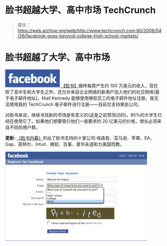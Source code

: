 # 脸书超越大学、高中市场 TechCrunch

> 原文：<https://web.archive.org/web/http://www.techcrunch.com:80/2006/04/26/facebook-goes-beyond-college-high-school-markets/>

# 脸书超越了大学、高中市场

[![](img/237d5cc28b6789f7e33331d8d3cd014e.png) ](https://web.archive.org/web/20230123161019/http://www.facebook.com/) [【脸书】](https://web.archive.org/web/20230123161019/http://www.crunchbase.com/company/facebook)据传每周产生约 100 万美元的收入，现在除了高中生和大学生之外，还允许来自企业网络的新用户加入他们的社交网络(基于电子邮件地址)。Niall Kennedy 能够使用微软员工的电子邮件地址注册。我无法使用我的 TechCrunch 电子邮件进行注册——目前仅支持某些公司。

对脸书来说，继续寻找新的市场是有意义的(这是之前预测过的)。85%的大学生已经在使用它了。如果他们想要吸引他们一直要求的 20 亿美元的价格，增长必须来自不同的用户群。

**更新:** [《脸书内幕》](https://web.archive.org/web/20230123161019/http://www.insidefacebook.com/?p=6)列出了脸书支持的十家公司:埃森哲、亚马逊、苹果、EA、Gap、英特尔、Intuit、微软、百事、普华永道和为美国而教。

![](img/85e71331afca9adfbf82adf7fb1a95b9.png)